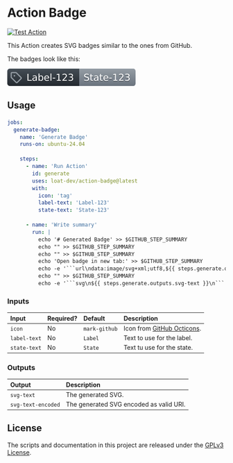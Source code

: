 # Action Badge
[![Test Action](https://github.com/DenoPlayground/Template-Action/actions/workflows/test_action.yml/badge.svg)](https://github.com/DenoPlayground/Template-Action/actions/workflows/test_action.yml)

This Action creates SVG badges similar to the ones from GitHub.

The badges look like this:

![Badge](./src/badge.svg)


## Usage

```yaml
jobs:
  generate-badge:
    name: 'Generate Badge'
    runs-on: ubuntu-24.04

    steps:
      - name: 'Run Action'
        id: generate
        uses: loat-dev/action-badge@latest
        with:
          icon: 'tag'
          label-text: 'Label-123'
          state-text: 'State-123'

      - name: 'Write summary'
        run: |
          echo '# Generated Badge' >> $GITHUB_STEP_SUMMARY
          echo "" >> $GITHUB_STEP_SUMMARY
          echo "" >> $GITHUB_STEP_SUMMARY
          echo 'Open badge in new tab:' >> $GITHUB_STEP_SUMMARY
          echo -e '```url\ndata:image/svg+xml;utf8,${{ steps.generate.outputs.svg-text-encoded }}\n```' >> $GITHUB_STEP_SUMMARY
          echo "" >> $GITHUB_STEP_SUMMARY
          echo -e '```svg\n${{ steps.generate.outputs.svg-text }}\n```' >> $GITHUB_STEP_SUMMARY

```

### Inputs

| Input        | Required? | Default       | Description                                                      |
| :----------- | --------- | :------------ | :--------------------------------------------------------------- |
| `icon`       | No        | `mark-github` | Icon from [GitHub Octicons](https://github.com/primer/octicons). |
| `label-text` | No        | `Label`       | Text to use for the label.                                       |
| `state-text` | No        | `State`       | Text tu use for the state.                                       |

### Outputs

| Output             | Description                             |
| :----------------- | :-------------------------------------- |
| `svg-text`         | The generated SVG.                      |
| `svg-text-encoded` | The generated SVG encoded as valid URI. |

## License
The scripts and documentation in this project are released under the [GPLv3 License](./LICENSE).

